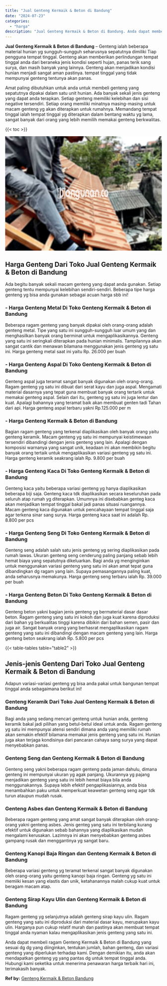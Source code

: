 ```yaml
---
title: "Jual Genteng Kermaik & Beton di Bandung"
date: "2024-07-23"
categories: 
  - "harga"
description: "Jual Genteng Kermaik & Beton di Bandung. Anda dapat membeli ragam Genteng Kermaik & Beton di Bandung yang sesuai dg dg yang diinginkan, tentukan jumlah, baha..."
---
```


**Jual Genteng Kermaik & Beton di Bandung** – Genteng ialah beberapa material hunian yg sungguh-sungguh seharusnya sepatutnya dimiliki Tiap pengguna tempat tinggal. Genteng akan memberikan perlindungan tempat tinggal anda dari beraneka jenis kondisi seperti hujan, panas terik sang surya, dan masih banyak yang lainnya. Genteng akan menjadikan kondisi hunian menjadi sangat aman pastinya. tempat tinggal yang tidak mempunyai genteng tentunya akan panas.

Amat paling dibutuhkan untuk anda untuk membeli genteng yang sepatutnya dipakai dalam satu unit hunian. Ada banyak sekali jenis genteng yang dapat anda terapkan. Setiap genteng memiliki kelebihan dan sisi negative tersendiri. Setiap orang memiliki minatnya masing-masing untuk macam genteng yg akan diterapkan untuk rumahnya. Memandang tempat tinggal ialah tempat tinggal yg diterapkan dalam bentang waktu yg lama, sangat banyak dari orang yang lebih memilih memakai genteng berkwalitas.

{{< toc >}}

![Jual Genteng Kermaik & Beton di Bandung](/images/genteng-minimalis-murah15.png)

## Harga Genteng Dari Toko Jual Genteng Kermaik & Beton di Bandung

Ada begitu banyak sekali macam genteng yang dapat anda gunakan. Setiap genteng tentu mempunyai kelebihan sendiri-sendiri. Beberapa tipe harga genteng yg bisa anda gunakan sebagai acuan harga sbb ini!

### \- Harga Genteng Metal Di Toko Genteng Kermaik & Beton di Bandung

Beberapa ragam genteng yang banyak dipakai oleh orang-orang adalah genteng metal. Tipe yang satu ini sungguh-sungguh luar umum yang dan menghasilkan banyak orang berminat untuk mengaplikasikannya. Genteng yang satu ini seringkali diterapkan pada hunian minimalis. Tampilannya akan sangat cantik dan menawan bilamana menggunakan jenis genteng yg satu ini. Harga genteng metal saat ini yaitu Rp. 26.000 per buah

### \- Harga Genteng Aspal Di Toko Genteng Kermaik & Beton di Bandung

Genteng aspal juga teramat sangat banyak digunakan oleh orang-orang. Ragam genteng yg satu ini dibuat dari serat kayu dan juga aspal. Mengamati material dasarnya yang tepat guna membuat banyak orang tertarik untuk memakai genteng aspal. Selain dari itu, genteng yg satu ini juga lentur dan kuat. Apalagi bahannya yang teramat baik akan membuat genten tadi Tahan dari api. Harga genteng aspal terbaru yakni Rp.125.000 per m

### \- Harga Genteng Kermaik & Beton di Bandung

Bagian ragam genteng yang terkenal diaplikasikan oleh banyak orang yaitu genteng keramik. Macam genteng yg satu ini mempunyai keistimewaan tersendiri dibandingi dengan jenis genteng yang lain. Apalagi dengan komposisi warnanya yang sangat unik, keadaan ini akan membikin begitu banyak orang tertaik untuk mengaplikasikan variasi genteng yg satu ini. Harga genteng keramik seakrang ialah Rp. 9.800 per buah

### \- Harga Genteng Kaca Di Toko Genteng Kermaik & Beton di Bandung

Genteng kaca yaitu beberapa variasi genteng yg hanya diaplikasikan beberapa biji saja. Genteng kaca tdk diaplikasikan secara keseluruhan pada seluruh atap rumah yg diterapkan. Umumnya ini disebabkan genteg kaca akan menjadikan tempat tinggal bakal jadi panas situasi ruangannya. Macam genteng kaca digunakan untuk pencahayaan tempat tinggal saja agar terkena sinar sang surya. Harga genteng kaca saat ini adalah Rp. 8.800 per pcs

### \- Harga Genteng Seng Di Toko Genteng Kermaik & Beton di Bandung

Genteng seng adalah salah satu jenis genteng yg sering diaplikasikan pada rumah lawas. Ukuran genteng seng cenderung paling panjang sebab lebih hemat biaya yang sepatutnya dikeluarkan. Bagi anda yg menginginkan untuk menggunakan variasi genteng yang satu ini akan amat tepat guna dibandingkan dg ragam yang lain. Supaya pemasangannya paling kuat, anda seharusnya memakunya. Harga genteng seng terbaru ialah Rp. 39.000 per buah

### \- Harga Genteng Beton Di Toko Genteng Kermaik & Beton di Bandung

Genteng beton yakni bagian jenis genteng yg bermaterial dasar dasar beton. Ragam genteng yang satu ini kokoh dan juga kuat karena diproduksi dari bahan yg berkualitas tinggi karena dibikin dari bahan semen, pasir dan juga air. Sangat banyak orang yang berhasrat mengaplikasikan ragam genteng yang satu ini dibandingi dengan macam genteng yang lain. Harga genteng beton seakrang ialah Rp. 5.800 per pcs

{{< table-tables table="table2" >}}

## Jenis-jenis Genteng Dari Toko Jual Genteng Kermaik & Beton di Bandung

Adapun variasi-variasi genteng yg bisa anda pakai untuk bangunan tempat tinggal anda sebagaimana berikut ini!

### Genteng Keramik Dari Toko Jual Genteng Kermaik & Beton di Bandung

Bagi anda yang sedang mencari genteng untuk hunian anda, genteng keramik bakal jadi pilihan yang betul-betul ideal untuk anda. Ragam genteng yg satu ini mempunyai atensi sendiri dimana anda yang memiliki rumah akan semakin efektif bilamana memakai jenis genteng yang satu ini. Hunian juga akan terjaga kondisinya dari pancaran cahaya sang surya yang dapat menyebabkan panas.

### Genteng Seng dan Genteng Kermaik & Beton di Bandung

Genteng seng yakni beberapa ragam genteng pada jaman dahulu, dimana genteng ini mempunyai ukuran yg agak panjang. Ukurannya yg pajang menjadikan genteng yang satu ini lebih hemat biaya bila anda menggunakannya. Supaya lebih efektif pengaplikasiannya, anda bisa menambahkan paku untuk memperkuat keawetan genteng seng agar tdk turun ataupun mudah rusak.

### Genteng Asbes dan Genteng Kermaik & Beton di Bandung

Beberapa ragam genteng yang amat sangat banyak diterapkan oleh orang-orang yakni genteng asbes. Jenis genteg yang satu ini terbilang kurang efektif untuk digunakan sebab bahannya yang diaplikasikan mudah mengalami kerusakan. Lazimnya ini akan menyebabkan genteng asbes gampang rusak dan menggantinya yg sangat baru.

### Genteng Kanopi Baja Ringan dan Genteng Kermaik & Beton di Bandung

Beberapa variasi genteng yg teramat terkenal sangat banyak digunakan oleh orang-orang yaitu genteng kanopi baja ringan. Genteng yg satu ini memiiki kesan yang elastis dan unik, ketahanannya malah cukup kuat untuk beragam macam atap.

### Genteng Sirap Kayu Ulin dan Genteng Kermaik & Beton di Bandung

Ragam genteng yg selanjutnya adalah genteng sirap kayu ulin. Ragam genteng yang satu ini diproduksi dari material dasar kayu, merupakan kayu ulin. Harganya pun cukup relatif murah dan pastinya akan membuat tempat tinggal anda nyaman kalau mengaplikasikan jenis genteng yang satu ini.

Anda dapat membeli ragam Genteng Kermaik & Beton di Bandung yang sesuai dg dg yang diinginkan, tentukan jumlah, bahan genteng, dan variasi genteng yang diperlukan terhadap kami. Dengan demikian itu, anda akan mendapatkan genteng yg yang pantas dg untuk tempat tinggal anda. Hubungi kami seketika untuk menerima penawaran harga terbaik hari ini, terimakasih banyak.

**Ref by:**  [Genteng Kermaik & Beton  Bandung](https://id.wikipedia.org/wiki/Genteng)
